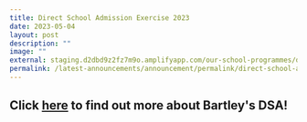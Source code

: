 ```yaml
---
title: Direct School Admission Exercise 2023
date: 2023-05-04
layout: post
description: ""
image: ""
external: staging.d2dbd9z2fz7m9o.amplifyapp.com/our-school-programmes/direct-school-admission/direct-school-admission/
permalink: /latest-announcements/announcement/permalink/direct-school-admission-exercise-2023/
---
```

## Click [here](https://staging.d2dbd9z2fz7m9o.amplifyapp.com/our-school-programmes/direct-school-admission/direct-school-admission/) to find out more about Bartley's DSA!